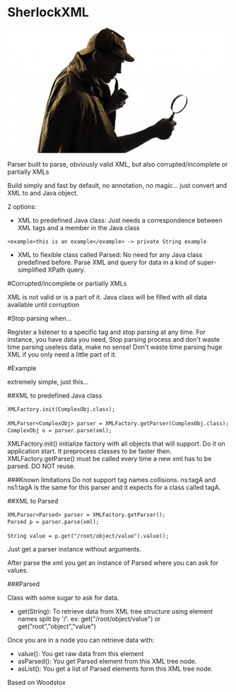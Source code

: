 # SherlockXML

![Sherlock holmes](sherlockholmes.jpg "Sherlock Holmes")


Parser built to parse, obviously valid XML, but also corrupted/incomplete or partially XMLs

Build simply and fast by default, no annotation, no magic... just convert and XML to and Java object.

2 options:
- XML to predefined Java class: Just needs a correspondence between XML tags and a member in the Java class

```
<example>this is an example</example> -> private String example
```

- XML to flexible class called Parsed: No need for any Java class predefined before. Parse XML and query for data in a kind of super-simplified XPath query. 

#Corrupted/incomplete or partially XMLs

XML is not valid or is a part of it. Java class will be filled with all data available until corruption

#Stop parsing when...

Register a listener to a specific tag and stop parsing at any time. 
For instance, you have data you need, Stop parsing process and don't waste time parsing useless data, make no sense!
Don't waste time parsing huge XML if you only need a little part of it.

#Example

extremely simple, just this...

##XML to predefined Java class

```
XMLFactory.init(ComplexObj.class);

XMLParser<ComplexObj> parser = XMLFactory.getParser(ComplexObj.class);
ComplexObj o = parser.parse(xml);
```

XMLFactory.init() initialize factory with all objects that will support. Do it on application start. It preprocess classes to be faster then.
XMLFactory.getParse() must be called every time a new xml has to be parsed. DO NOT reuse.

###Known limitations
Do not support tag names collisions. ns:tagA and ns1:tagA is the same for this parser and it expects for a class called tagA.


##XML to Parsed

```
XMLParser<Parsed> parser = XMLFactory.getParser();
Parsed p = parser.parse(xml);

String value = p.get("/root/object/value").value();
```

Just get a parser instance without arguments.

After parse the xml you get an instance of Parsed where you can ask for values.
 
###Parsed
 
Class with some sugar to ask for data.

- get(String): To retrieve data from XML tree structure using element names split by '/'. ex: get("/root/object/value") or get("root","object","value")

Once you are in a node you can retrieve data with:

- value(): You get raw data from this element
- asParsed(): You get Parsed element from this XML tree node.
- asList(): You get a list of Parsed elements form this XML tree node.

Based on Woodstox